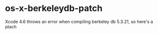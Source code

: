 os-x-berkeleydb-patch
=====================

Xcode 4.6 throws an error when compiling berkeley db 5.3.21, so here's a ptach